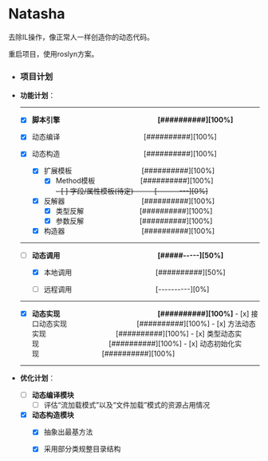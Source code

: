 # Natasha
去除IL操作，像正常人一样创造你的动态代码。

重启项目，使用roslyn方案。


- ### 项目计划

- **功能计划**：  

   -------
   - [x]  **脚本引擎&emsp;&emsp;&emsp;&emsp;&emsp;&emsp;&emsp;&emsp;&emsp;&emsp;&emsp;&emsp;&emsp;&emsp;[##########][100%]**

     - [x]  动态编译&emsp;&emsp;&emsp;&emsp;&emsp;&emsp;&emsp;&emsp;&emsp;&emsp;&emsp;&emsp;[##########][100%]
     - [x]  动态构造&emsp;&emsp;&emsp;&emsp;&emsp;&emsp;&emsp;&emsp;&emsp;&emsp;&emsp;&emsp;[##########][100%]
          - [x] 扩展模板&emsp;&emsp;&emsp;&emsp;&emsp;&emsp;&emsp;&emsp;&emsp;&emsp;[##########][100%]
            - [x] Method模板&emsp;&emsp;&emsp;&emsp;&emsp;&emsp;&ensp;[##########][100%]  
          ~~- [ ] 字段/属性模板(待定)&emsp;&emsp;&emsp;[----------][0%]~~
          - [x] 反解器&emsp;&emsp;&emsp;&emsp;&emsp;&emsp;&emsp;&emsp;&emsp;&emsp;&emsp;[##########][100%]
            - [x] 类型反解&emsp;&emsp;&emsp;&emsp;&emsp;&emsp;&emsp;&emsp;[##########][100%]
            - [x] 参数反解&emsp;&emsp;&emsp;&emsp;&emsp;&emsp;&emsp;&emsp;[##########][100%]
          - [x] 构造器&emsp;&emsp;&emsp;&emsp;&emsp;&emsp;&emsp;&emsp;&emsp;&emsp;&emsp;[##########][100%]
   -------
   - [ ]  **动态调用&emsp;&emsp;&emsp;&emsp;&emsp;&emsp;&emsp;&emsp;&emsp;&emsp;&emsp;&emsp;&emsp;&emsp;[#####-----][50%]** 
   
      - [x] 本地调用&emsp;&emsp;&emsp;&emsp;&emsp;&emsp;&emsp;&emsp;&emsp;&emsp;&emsp;&emsp;[##########][50%]
      
      - [ ] 远程调用&emsp;&emsp;&emsp;&emsp;&emsp;&emsp;&emsp;&emsp;&emsp;&emsp;&emsp;&emsp;[----------][0%]
    -------
    - [x]  **动态实现&emsp;&emsp;&emsp;&emsp;&emsp;&emsp;&emsp;&emsp;&emsp;&emsp;&emsp;&emsp;&emsp;&emsp;[##########][100%]** 
      - [x] 接口动态实现&emsp;&emsp;&emsp;&emsp;&emsp;&emsp;&emsp;&emsp;&emsp;&ensp;&ensp;[##########][100%]
      - [x] 方法动态实现&emsp;&emsp;&emsp;&emsp;&emsp;&emsp;&emsp;&emsp;&emsp;&ensp;&ensp;[##########][100%]
      - [x] 类型动态实现&emsp;&emsp;&emsp;&emsp;&emsp;&emsp;&emsp;&emsp;&emsp;&ensp;&ensp;[##########][100%]
      - [x] 动态初始化实现&emsp;&emsp;&emsp;&emsp;&emsp;&emsp;&emsp;&emsp;&ensp;&ensp;[##########][100%]
   -------
- **优化计划**：

     - [ ]  **动态编译模块**  
        - [ ]  评估“流加载模式”以及“文件加载”模式的资源占用情况
     - [x]  **动态构造模块**  
        - [x]  抽象出最基方法
        - [x]  采用部分类规整目录结构
      
     
